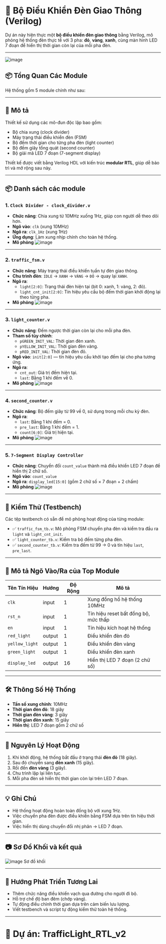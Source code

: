 # 🚦 Bộ Điều Khiển Đèn Giao Thông (Verilog)

Dự án này hiện thực một **bộ điều khiển đèn giao thông** bằng Verilog, mô phỏng hệ thống đèn thực tế với 3 pha: **đỏ**, **vàng**, **xanh**, cùng màn hình LED 7 đoạn để hiển thị thời gian còn lại của mỗi pha đèn.

---

![image](https://github.com/user-attachments/assets/22b67d8a-2496-452f-97d7-29e328cdaad8)

## 📦 Tổng Quan Các Module

Hệ thống gồm 5 module chính như sau:

---

## 📄 Mô tả

Thiết kế sử dụng các mô-đun độc lập bao gồm:
- Bộ chia xung (clock divider)
- Máy trạng thái điều khiển đèn (FSM)
- Bộ đếm thời gian cho từng pha đèn (light counter)
- Bộ đếm giây tổng quát (second counter)
- Bộ giải mã LED 7 đoạn (7-segment display)

Thiết kế được viết bằng Verilog HDL với kiến trúc **modular RTL**, giúp dễ bảo trì và mở rộng sau này.

---

## 📦 Danh sách các module

### 1. `Clock Divider - clock_divider.v`
- **Chức năng**: Chia xung từ 10MHz xuống 1Hz, giúp con người dễ theo dõi hơn.
- **Ngõ vào**: `clk` (xung 10MHz)
- **Ngõ ra**: `clk_1Hz` (xung 1Hz)
- **Ứng dụng**: Làm xung nhịp chính cho toàn hệ thống.
- **Mô phỏng**
![image](https://github.com/user-attachments/assets/9c697f09-e145-496e-a534-905a16bb2daa)
---

### 2. `traffic_fsm.v`
- **Chức năng**: Máy trạng thái điều khiển tuần tự đèn giao thông.
- **Chu trình đèn**: `IDLE` → `XANH` → `VÀNG` → `ĐỎ` → quay lại `XANH`.
- **Ngõ ra**:
  - `light[2:0]`: Trạng thái đèn hiện tại (bit 0: xanh, 1: vàng, 2: đỏ).
  - `light_cnt_init[2:0]`: Tín hiệu yêu cầu bộ đếm thời gian khởi động lại theo từng pha.
- **Mô phỏng**
![image](https://github.com/user-attachments/assets/87fab8b4-898e-4ced-a12e-d79417ca2009)
---

### 3. `light_counter.v`
- **Chức năng**: Đếm ngược thời gian còn lại cho mỗi pha đèn.
- **Tham số tùy chỉnh**:
  - `pGREEN_INIT_VAL`: Thời gian đèn xanh.
  - `pYELLOW_INIT_VAL`: Thời gian đèn vàng.
  - `pRED_INIT_VAL`: Thời gian đèn đỏ.
- **Ngõ vào**: `init[2:0]` — tín hiệu yêu cầu khởi tạo đếm lại cho pha tương ứng.
- **Ngõ ra**:
  - `cnt_out`: Giá trị đếm hiện tại.
  - `last`: Bằng 1 khi đếm về 0.
- **Mô phỏng**
![image](https://github.com/user-attachments/assets/c6d11080-db08-48d6-9cce-d1bbfa969f6a)
---

### 4. `second_counter.v`
- **Chức năng**: Bộ đếm giây từ 99 về 0, sử dụng trong mỗi chu kỳ đèn.
- **Ngõ ra**:
  - `last`: Bằng 1 khi đếm = 0.
  - `pre_last`: Bằng 1 khi đếm = 1.
  - `count[6:0]`: Giá trị hiện tại.
- **Mô phỏng**
![image](https://github.com/user-attachments/assets/2161a889-f0ed-4b8a-832b-45d635d678b4)

---

### 5. `7-Segment Display Controller`
- **Chức năng**: Chuyển đổi `count_value` thành mã điều khiển LED 7 đoạn để hiển thị 2 chữ số.
- **Ngõ vào**: `count_value`
- **Ngõ ra**: `display_led[15:0]` (gồm 2 chữ số × 7 đoạn + 2 chấm)
- **Mô phỏng**
![image](https://github.com/user-attachments/assets/2496a4e7-ac78-4198-bc88-d5f0698e433a)
---

## 🧪 Kiểm Thử (Testbench)

Các tệp testbench có sẵn để mô phỏng hoạt động của từng module:

- ✅ `traffic_fsm_tb.v`: Mô phỏng FSM chuyển pha đèn và kiểm tra đầu ra `light` và `light_cnt_init`.
- ✅ `light_counter_tb.v`: Kiểm tra bộ đếm từng pha đèn.
- ✅ `second_counter_tb.v`: Kiểm tra đếm từ 99 → 0 và tín hiệu `last`, `pre_last`.

---

## 📐 Mô tả Ngõ Vào/Ra của Top Module

| Tên Tín Hiệu     | Hướng      | Độ Rộng | Mô tả                                  |
|------------------|------------|---------|-----------------------------------------|
| `clk`            | input      | 1       | Xung đồng hồ hệ thống 10MHz             |
| `rst_n`          | input      | 1       | Tín hiệu reset bất đồng bộ, mức thấp    |
| `en`             | input      | 1       | Tín hiệu kích hoạt hệ thống             |
| `red_light`      | output     | 1       | Điều khiển đèn đỏ                       |
| `yellow_light`   | output     | 1       | Điều khiển đèn vàng                     |
| `green_light`    | output     | 1       | Điều khiển đèn xanh                     |
| `display_led`    | output     | 16      | Hiển thị LED 7 đoạn (2 chữ số)          |

---

## 🛠️ Thông Số Hệ Thống

- **Tần số xung chính**: 10MHz  
- **Thời gian đèn đỏ**: 18 giây  
- **Thời gian đèn vàng**: 3 giây  
- **Thời gian đèn xanh**: 15 giây  
- **Hiển thị**: LED 7 đoạn gồm 2 chữ số

---

## 🧠 Nguyên Lý Hoạt Động

1. Khi khởi động, hệ thống bắt đầu ở trạng thái **đèn đỏ** (18 giây).
2. Sau đó chuyển sang **đèn xanh** (15 giây).
3. Rồi đến **đèn vàng** (3 giây).
4. Chu trình lặp lại liên tục.
5. Mỗi pha đèn sẽ hiển thị thời gian còn lại trên LED 7 đoạn.

---

## 💡 Ghi Chú

- Hệ thống hoạt động hoàn toàn đồng bộ với xung 1Hz.
- Việc chuyển pha đèn được điều khiển bằng FSM dựa trên tín hiệu thời gian.
- Việc hiển thị dùng chuyển đổi nhị phân → LED 7 đoạn.

---

## 📷 Sơ Đồ Khối và kết quả

![image](https://github.com/user-attachments/assets/973ac5c3-eb01-422d-bff7-e7d481a996d0)
                                Sơ đồ khối

---

## 🔁 Hướng Phát Triển Tương Lai

- Thêm chức năng điều khiển vạch qua đường cho người đi bộ.
- Hỗ trợ chế độ ban đêm (chớp vàng).
- Tự động điều chỉnh thời gian dựa trên cảm biến lưu lượng.
- Viết testbench và script tự động kiểm thử toàn hệ thống.

---

# 📁 Dự án: TrafficLight_RTL_v2

